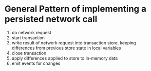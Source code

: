 # General Pattern of implementing a persisted network call

 1. do network request
 1. start transaction
 1. write result of network request into transaction store, keeping differences from previous store state in local variables
 1. close transaction
 1. apply differences applied to store to in-memory data
 1. emit events for changes
